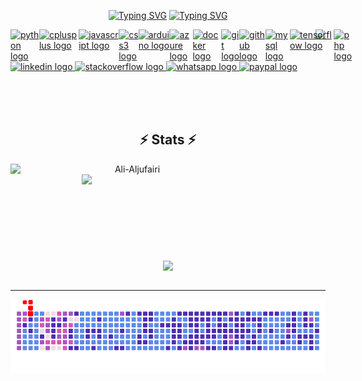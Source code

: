 <!-- hello -->
<p align ="center">
<a href="https://github.com/Ali-Aljufairi"><img src="https://readme-typing-svg.demolab.com?font=Fira+Code&duration=1000&pause=10000000000000000000000&color=E852AF&center=true&random=false&width=435&lines=I'm+Ali+Redha" alt="Typing SVG" /></a>
<a href="https://git.io/typing-svg"><img src="https://readme-typing-svg.demolab.com?font=Fira+Code&size=22&pause=1000&color=5F8BEC&random=true&width=435&lines=A+Cloud+Enthusiast;A+Curious+Person+;A+Github+Obsessed+person;A+Book+Worm;A+Shorcuts+lover" alt="Typing SVG" /></a>
</p>


<img align="right" height="133" src="https://bit.ly/3G6Pin0" />


<div class="icon-container" style="display: flex;">
  <a href="https://www.python.org/" target="_blank">
    <img src="https://cdn.jsdelivr.net/gh/devicons/devicon/icons/python/python-original.svg" height="35" alt="python logo" />
  </a>

  <a href="https://devdocs.io/cpp" target="_blank">
    <img src="https://cdn.jsdelivr.net/gh/devicons/devicon/icons/cplusplus/cplusplus-original.svg" height="30" width="42" alt="cplusplus logo" />
  </a>

  <a href="https://developer.mozilla.org/en-US/docs/Web/HTML" target="_blank">
    <img src="https://cdn.jsdelivr.net/gh/devicons/devicon/icons/javascript/javascript-original.svg" height="30" width="42" alt="javascript logo" />
  </a>

  <a href="https://developer.mozilla.org/en-US/docs/Web/CSS" target="_blank">
    <img src="https://cdn.jsdelivr.net/gh/devicons/devicon/icons/css3/css3-original.svg" height="30" width="42" alt="css3 logo" />
  </a>

  <a href="https://docs.arduino.cc/" target="_blank">
    <img src="https://cdn.jsdelivr.net/gh/devicons/devicon/icons/arduino/arduino-original.svg" height="30" width="42" alt="arduino logo" />
  </a>

  <a href="https://learn.microsoft.com/en-us/azure/?product=popular" target="_blank">
    <img src="https://cdn.jsdelivr.net/gh/devicons/devicon/icons/azure/azure-original.svg" height="30" width="42" alt="azure logo" />
  </a>

  <a href="https://docs.docker.com/" target="_blank">
    <img src="https://cdn.jsdelivr.net/gh/devicons/devicon/icons/docker/docker-original.svg" height="30" width="42" alt="docker logo" />
  </a>

  <a href="https://git-scm.com/doc" target="_blank">
    <img src="https://cdn.jsdelivr.net/gh/devicons/devicon/icons/git/git-original.svg" height="30" width="42" alt="git logo" />
  </a>

  <a href="https://github.com/" target="_blank">
    <img src="https://static-00.iconduck.com/assets.00/github-icon-256x249-eb1fu3cu.png" height="30" width="32" alt="github logo" />
  </a>

  <a href="https://www.mysql.com/" target="_blank">
    <img src="https://cdn.jsdelivr.net/gh/devicons/devicon/icons/mysql/mysql-original.svg" height="30" width="42" alt="mysql logo" />
  </a>

  <a href="https://www.tensorflow.org/">
    <img src="https://cdn.jsdelivr.net/gh/devicons/devicon/icons/tensorflow/tensorflow-original.svg" height="30" width="42" alt="tensorflow logo" />
  </a>

<a href="https://react.dev/"></a>

  <a href="https://www.php.net/">
    <img src="https://cdn.jsdelivr.net/gh/devicons/devicon/icons/php/php-original.svg" height="30" width="42" alt="php logo" />
  </a>

  <a href="https://aws.amazon.com/console/">
    <img src=".github/workflows/aws.png" height="30" width="42" alt="php logo" />
  </a>

  <a href="https://docs.amplify.aws/">
    <img src=".github/workflows/amplify.png" height="30" width="42" alt="php logo" />
  </a>
</div>

<div align="left">
  <a href="https://www.linkedin.com/in/ali-aljufairi/" target="_blank">
    <img src="https://img.shields.io/static/v1?message=LinkedIn&logo=linkedin&label=&color=0077B5&logoColor=white&labelColor=&style=for-the-badge" height="35" alt="linkedin logo" />
  </a>
  <a href="https://stackoverflow.com/users/16568780/ali-redha" target="_blank">
    <img src="https://img.shields.io/static/v1?message=Stackoverflow&logo=stackoverflow&label=&color=FE7A16&logoColor=white&labelColor=&style=for-the-badge" height="35" alt="stackoverflow logo" />
  </a>
  <a href="https://wa.me/97338406875?text=Hello%20Ali Redha,%20" target="_blank">
    <img src="https://img.shields.io/static/v1?message=Whatsapp&logo=whatsapp&label=&color=25D366&logoColor=white&labelColor=&style=for-the-badge" height="35" alt="whatsapp logo" />
  </a>
  <a href="https://streamelements.com/lasthunter657/tip" target="_blank">
    <img src="https://img.shields.io/static/v1?message=PayPal&logo=paypal&label=&color=00457C&logoColor=white&labelColor=&style=for-the-badge" height="35" alt="paypal logo" />
  </a>
</div>

  <br><br><br>

<h2 align="center">⚡ Stats ⚡ </h2>
 
<p align="center">
  <div align="center">
    <a href="https://github.com/denvercoder1/github-readme-streak-stats" title="Go to Source">
      <img align="left" width="390" src="https://github-readme-streak-stats.herokuapp.com/?user=Ali-Aljufairi&theme=react&border=5f8bec&hide_border=true" alt="Ali-Aljufairi" />
    </a>
    <a href="https://github.com/anuraghazra/github-readme-stats" title="Go to Source">
      <img align="right" width="390" src="https://github-readme-stats.vercel.app/api?username=Ali-Aljufairi&show_icons=true&theme=react&border_color=5f8bec&hide_border=true" />
    </a>
  </div>
  <br><br><br><br><br><br><br><br><br>
  <div align="center">
    <a href="https://github.com/anuraghazra/github-readme-stats">
      <img width="325" align="center" src="https://github-readme-stats.vercel.app/api/top-langs/?username=Ali-Aljufairi&hide=c%23,powershell,Mathematica,Ruby,Objective-C,Objective-C%2b%2b,Cuda&title_color=61dafb&text_color=ffffff&icon_color=61dafb&bg_color=20232a&langs_count=8&layout=compact&border_color=5f8bec&hide_border=true" />
    </a>
  </div>
  <br>
</p>

<hr>

<picture>
  <source media="(prefers-color-scheme: dark)" srcset="https://raw.githubusercontent.com/Ali-Aljufairi/Ali-Aljufairi/output/snaketp.gif">
  <source media="(prefers-color-scheme: light)" srcset="https://raw.githubusercontent.com/Ali-Aljufairi/Ali-Aljufairi/output/snaketp.gif">
  <img alt="github contribution grid snake animation" src="https://raw.githubusercontent.com/Ali-Aljufairi/Ali-Aljufairi/output/snaketp.gif">
</picture>
